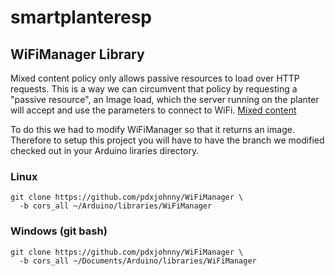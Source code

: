# smartplanteresp

## WiFiManager Library

Mixed content policy only allows passive resources to load over HTTP
requests. This is a way we can circumvent that policy by requesting a
"passive resource", an Image load, which the server running on the
planter will accept and use the parameters to connect to WiFi.
[Mixed content](https://developer.mozilla.org/en-US/docs/Web/Security/Mixed_content)

To do this we had to modify WiFiManager so that it returns an image.
Therefore to setup this project you will have to have the branch we modified
checked out in your Arduino liraries directory.

### Linux

```console
git clone https://github.com/pdxjohnny/WiFiManager \
  -b cors_all ~/Arduino/libraries/WiFiManager
```

### Windows (git bash)

```console
git clone https://github.com/pdxjohnny/WiFiManager \
  -b cors_all ~/Documents/Arduino/libraries/WiFiManager
```
